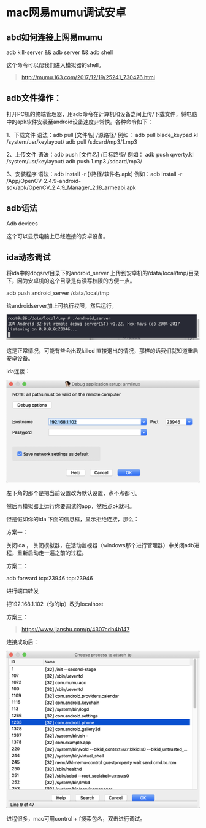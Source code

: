 # mac网易mumu调试安卓

## abd如何连接上网易mumu

adb kill-server && adb server && adb shell

这个命令可以帮我们进入模拟器的shell。

> http://mumu.163.com/2017/12/19/25241_730476.html

## adb文件操作：

打开PC机的终端管理器，用adb命令在计算机和设备之间上传/下载文件，将电脑中的apk软件安装至android设备速度非常快。各种命令如下：

1、下载文件
语法：adb pull [文件名] /源路径/
例如：
adb pull blade_keypad.kl /system/usr/keylayout/
adb pull /sdcard/mp3/1.mp3

2、上传文件
语法：adb push [文件名] /目标路径/
例如：
adb push qwerty.kl /system/usr/keylayout/
adb push 1.mp3 /sdcard/mp3/

3、安装程序
语法：adb install -r [/路径/软件名.apk]
例如：adb install -r /App/OpenCV-2.4.9-android-sdk/apk/OpenCV_2.4.9_Manager_2.18_armeabi.apk

## adb语法

Adb devices

这个可以显示电脑上已经连接的安卓设备。

## ida动态调试

将ida中的dbgsrv/目录下的android_server 上传到安卓机的/data/local/tmp/目录下，因为安卓机的这个目录是有读写权限的方便一点。

adb push android_server /data/local/tmp

给androidserver加上可执行权限，然后运行。

![image-20201010085609303](mac网易mumu调试安卓.assets/image-20201010085609303.png)

这是正常情况，可能有些会出现killed 直接退出的情况，那样的话我们就知道重启安卓设备。

ida连接：

![image-20201010091339476](mac网易mumu调试安卓.assets/image-20201010091339476.png)

左下角的那个是把当前设置改为默认设置，点不点都可。

然后再模拟器上运行你要调试的app，然后点ok就可。

但是假如你的ida 下面的信息框，显示拒绝连接，那么：

方案一：

关闭ida ， 关闭模拟器，在活动监视器（windows那个进行管理器）中关闭adb进程，重新启动走一遍之前的过程。

方案二：

adb forward tcp:23946 tcp:23946  

进行端口转发

把192.168.1.102（你的ip）改为localhost

方案三：

> https://www.jianshu.com/p/4307cdb4b147

连接成功后：

![image-20201010094611860](mac网易mumu调试安卓.assets/image-20201010094611860.png)

进程很多，mac可用control + f搜索包名，双击进行调试。